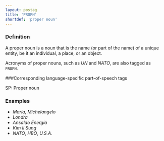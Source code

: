 ```yaml
---
layout: postag
title: 'PROPN'
shortdef: 'proper noun'
---
```


### Definition

A proper noun is a noun that is the name (or part of the name) of a unique entity, be it an individual, a place, or an object.

Acronyms of proper nouns, such as _UN_ and _NATO_, are also tagged as `PROPN`.

###Corresponding language-specific part-of-speech tags

SP:	Proper noun

### Examples

- _Maria_, _Michelangelo_
- _Londra_
- _Ansaldo Energia_
- _Kim Il Sung_
- _NATO_, _HBO_, _U.S.A._


<!-- Interlanguage links updated Út zář 29 20:31:30 CEST 2020 -->
